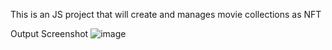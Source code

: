 This is an JS project that will create and manages movie collections as NFT

Output Screenshot
![image](https://github.com/RajeevSingh2412/Metacrafter_JS_MovieNFT/assets/118631381/c22d0d6c-8ffb-406e-a8d8-77078664fd28)
